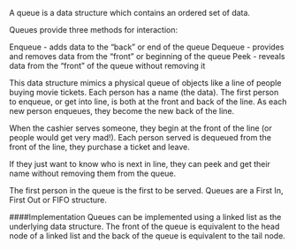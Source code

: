 A queue is a data structure which contains an ordered set of data.

Queues provide three methods for interaction:

Enqueue - adds data to the “back” or end of the queue
Dequeue - provides and removes data from the “front” or beginning of the queue
Peek - reveals data from the “front” of the queue without removing it

This data structure mimics a physical queue of objects like a line of people buying movie tickets. Each person has a name (the data). The first person to enqueue, 
or get into line, is both at the front and back of the line. As each new person enqueues, they become the new back of the line.

When the cashier serves someone, they begin at the front of the line (or people would get very mad!). 
Each person served is dequeued from the front of the line, they purchase a ticket and leave.

If they just want to know who is next in line, they can peek and get their name without removing them from the queue.

The first person in the queue is the first to be served. Queues are a First In, First Out or FIFO structure.

####Implementation
Queues can be implemented using a linked list as the underlying data structure.
The front of the queue is equivalent to the head node of a linked list and the back of the queue is equivalent to the tail node.
